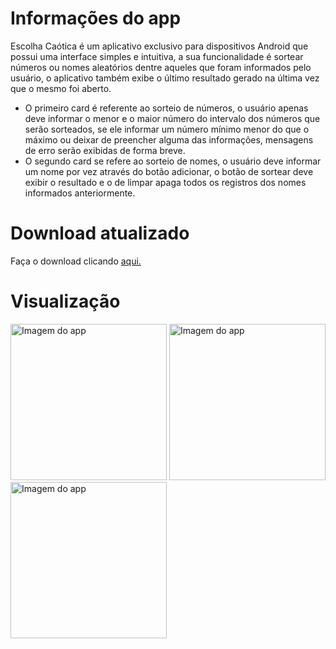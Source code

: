 # Informações do app
Escolha Caótica é um aplicativo exclusivo para dispositivos Android que possui uma interface simples e intuitiva, a sua funcionalidade é sortear números ou nomes aleatórios dentre aqueles que foram informados pelo usuário, o aplicativo também exibe o último resultado gerado na última vez que o mesmo foi aberto.

- O primeiro card é referente ao sorteio de números, o usuário apenas deve informar o menor e o maior número do intervalo dos números que serão sorteados, se ele informar um número mínimo menor do que o máximo ou deixar de preencher alguma das informações, mensagens de erro serão exibidas de forma breve. 
- O segundo card se refere ao sorteio de nomes, o usuário deve informar um nome por vez através do botão adicionar, o botão de sortear deve exibir o resultado e o de limpar apaga todos os registros dos nomes informados anteriormente.

# Download atualizado
Faça o download clicando [aqui.](https://github.com/HugoJordan7/escolha-caotica/raw/main/Escolha%20Ca%C3%B3tica.apk)

# Visualização

<img src="https://github.com/HugoJordan7/escolha-caotica/assets/116570979/7ee4960f-c4b9-4f2a-975f-07b47d25597f" width="250" alt="Imagem do app"> 
<img src="https://github.com/HugoJordan7/escolha-caotica/assets/116570979/c7d58f18-715d-48c1-8db7-34455fe2e173" width="250" alt="Imagem do app"> 
<img src="https://github.com/HugoJordan7/escolha-caotica/assets/116570979/dce11418-63ad-4c69-a790-dfab7cb5f309" width="250" alt="Imagem do app">
